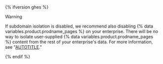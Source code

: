 {% ifversion ghes %}

> [!WARNING]
> If subdomain isolation is disabled, we recommend also disabling {% data variables.product.prodname_pages %} on your enterprise. There will be no way to isolate user-supplied {% data variables.product.prodname_pages %} content from the rest of your enterprise's data. For more information, see "[AUTOTITLE](/admin/configuration/configuring-your-enterprise/configuring-github-pages-for-your-enterprise)."

{% endif %}
